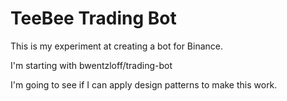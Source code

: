 # TeeBee Trading Bot

This is my experiment at creating a bot for Binance.

I'm starting with bwentzloff/trading-bot

I'm going to see if I can apply design patterns to make this work.
